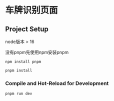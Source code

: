 # 车牌识别页面



## Project Setup

node版本 > 16

没有pnpm先使用npm安装pnpm

`npm install pnpm`

```sh
pnpm install
```

### Compile and Hot-Reload for Development

```sh
pnpm run dev
```
